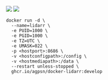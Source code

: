 ![ ](https://ghcr-badge.egpl.dev/agpsn/docker-lidarr/size?tag=develop&color=black&label=SIZE&ignore=latest)
![ ](https://ghcr-badge.egpl.dev/agpsn/docker-lidarr/latest_tag?color=black&label=VERSION&ignore=latest)

```
docker run -d \
  --name=lidarr \
  -e PUID=1000 \
  -e PGID=1000 \
  -e TZ=UTC \
  -e UMASK=022 \
  -p <hostport>:8686 \
  -v <hostconfigpath>:/config \
  -v <hostmediapath>:/data \
  --restart unless-stopped \
  ghcr.io/agpsn/docker-lidarr:develop
```
